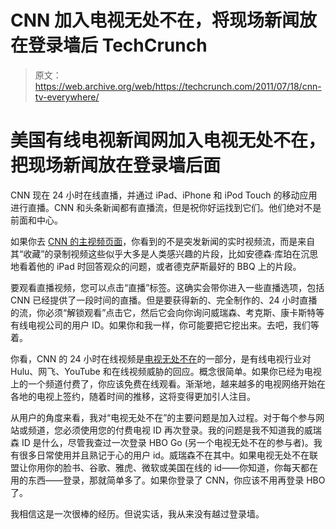 # CNN 加入电视无处不在，将现场新闻放在登录墙后 TechCrunch

> 原文：<https://web.archive.org/web/https://techcrunch.com/2011/07/18/cnn-tv-everywhere/>

# 美国有线电视新闻网加入电视无处不在，把现场新闻放在登录墙后面

CNN 现在 24 小时在线直播，并通过 iPad、iPhone 和 iPod Touch 的移动应用进行直播。CNN 和头条新闻都有直播流，但是祝你好运找到它们。他们绝对不是前面和中心。

如果你去 [CNN 的主视频页面](https://web.archive.org/web/20230203040927/http://cnnpressroom.blogs.cnn.com/2011/07/18/cnn-is-first-to-stream-24-hour-news-network-online-and-on-mobile/)，你看到的不是突发新闻的实时视频流，而是来自其“收藏”的录制视频这些似乎大多是人类感兴趣的片段，比如安德森·库珀在沉思地看着他的 iPad 时回答观众的问题，或者德克萨斯最好的 BBQ 上的片段。

要观看直播视频，您可以点击“直播”标签。这确实会带你进入一些直播选项，包括 CNN 已经提供了一段时间的直播。但是要获得新的、完全制作的、24 小时直播的流，你必须“解锁观看”点击它，然后它会向你询问威瑞森、考克斯、康卡斯特等有线电视公司的用户 ID。如果你和我一样，你可能要把它挖出来。去吧，我们等着。

你看，CNN 的 24 小时在线视频是[电视无处不在](https://web.archive.org/web/20230203040927/https://techcrunch.com/2009/06/24/tv-everywhere-is-comcast-and-time-warners-answer-to-free-internet-video/)的一部分，是有线电视行业对 Hulu、网飞、YouTube 和在线视频威胁的回应。概念很简单。如果你已经为电视上的一个频道付费了，你应该免费在线观看。渐渐地，越来越多的电视网络开始在各地的电视上签约，随着时间的推移，这将变得更加引人注目。

从用户的角度来看，我对“电视无处不在”的主要问题是加入过程。对于每个参与网站或频道，您必须使用您的付费电视 ID 再次登录。我的问题是我不知道我的威瑞森 ID 是什么，尽管我查过一次登录 HBO Go (另一个电视无处不在的参与者)。我有很多日常使用并且熟记于心的用户 id。威瑞森不在其中。如果电视无处不在联盟让你用你的脸书、谷歌、雅虎、微软或美国在线的 id——你知道，你每天都在用的东西——登录，那就简单多了。如果你登录了 CNN，你应该不用再登录 HBO 了。

我相信这是一次很棒的经历。但说实话，我从来没有越过登录墙。